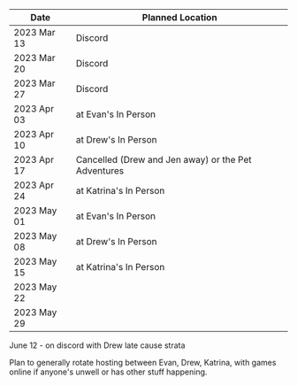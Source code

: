 | Date       | Planned Location |
| -          | - |
|2023 Mar 13 | Discord |
|2023 Mar 20 | Discord |
|2023 Mar 27 | Discord |
|2023 Apr 03 | at Evan's In Person|
|2023 Apr 10 | at Drew's In Person|
|2023 Apr 17 | Cancelled (Drew and Jen away) or the Pet Adventures|
|2023 Apr 24 | at Katrina's In Person|
|2023 May 01 | at Evan's In Person|
|2023 May 08 | at Drew's In Person|
|2023 May 15 | at Katrina's In Person|
|2023 May 22 | |
|2023 May 29 | |

June 12 - on discord with Drew late cause strata

Plan to generally rotate hosting between Evan, Drew, Katrina, with games online if anyone's unwell or has other stuff happening.